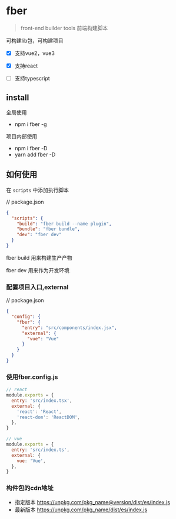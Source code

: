 # fber

> front-end builder tools 前端构建脚本

可构建lib包，可构建项目

- [x] 支持vue2，vue3
- [x] 支持react
- [ ] 支持typescript


## install

全局使用

- npm i fber -g

项目内部使用

- npm i fber -D
- yarn add fber -D


## 如何使用

在 `scripts` 中添加执行脚本

// package.json

```json
{
  "scripts": {
    "build": "fber build --name plugin",
    "bundle": "fber bundle",
    "dev": "fber dev"
  }
}
```

fber build 用来构建生产产物

fber dev 用来作为开发环境


### 配置项目入口,external

// package.json
```json
{
  "config": {
    "fber": {
      "entry": "src/components/index.jsx",
      "external": {
        "vue": "Vue"
      }
    }
  }
}
```

### 使用fber.config.js

```js
// react
module.exports = {
  entry: 'src/index.tsx',
  external: {
    'react': 'React',
    'react-dom': 'ReactDOM',
  },
}
```

```js
// vue
module.exports = {
  entry: 'src/index.ts',
  external: {
    vue: 'Vue',
  },
}
```

### 构件包的cdn地址

- 指定版本 https://unpkg.com/pkg_name@version/dist/es/index.js
- 最新版本 https://unpkg.com/pkg_name/dist/es/index.js